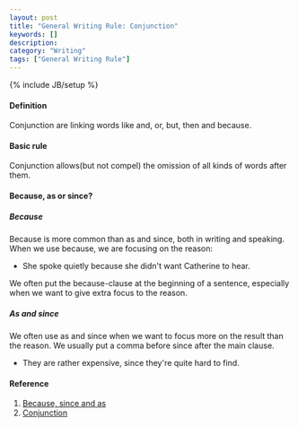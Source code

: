 ```yaml
---
layout: post
title: "General Writing Rule: Conjunction"
keywords: []
description: 
category: "Writing"
tags: ["General Writing Rule"]
---
```

{% include JB/setup %}

#### Definition
Conjunction are linking words like and, or, but, then and because.

#### Basic rule
Conjunction allows(but not compel) the omission of all kinds of words after them.



#### Because, as or since?

##### Because
Because is more common than as and since, both in writing and speaking. When we
use because, we are focusing on the reason:
- She spoke quietly because she didn't want Catherine to hear.

We often put the because-clause at the beginning of a sentence, especially when
we want to give extra focus to the reason.

##### As and since
We often use as and since when we want to focus more on the result than the reason.
We usually put a comma before since after the main clause.

- They are rather expensive, since they're quite hard to find.



#### Reference
1. [Because, since and as](https://dictionary.cambridge.org/grammar/british-grammar/as-because-or-since)
2. [Conjunction](https://dictionary.cambridge.org/grammar/british-grammar/conjunctions)

